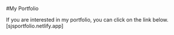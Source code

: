 #My Portfolio

If you are interested in my portfolio, you can click on the link below.
[sjsportfolio.netlify.app]
